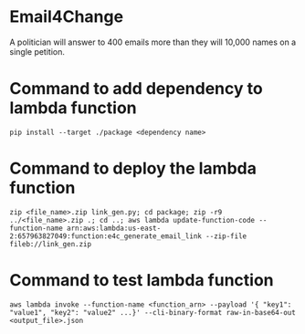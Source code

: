 # Email4Change
A politician will answer to 400 emails more than they will 10,000 names on a single petition.

# Command to add dependency to lambda function
`pip install --target ./package <dependency name>`

# Command to deploy the lambda function
`zip <file_name>.zip link_gen.py; cd package; zip -r9 ../<file_name>.zip .; cd ..; aws lambda update-function-code --function-name arn:aws:lambda:us-east-2:657963827049:function:e4c_generate_email_link --zip-file fileb://link_gen.zip`

# Command to test lambda function
`aws lambda invoke --function-name <function_arn> --payload '{ "key1": "value1", "key2": "value2" ...}' --cli-binary-format raw-in-base64-out <output_file>.json`
